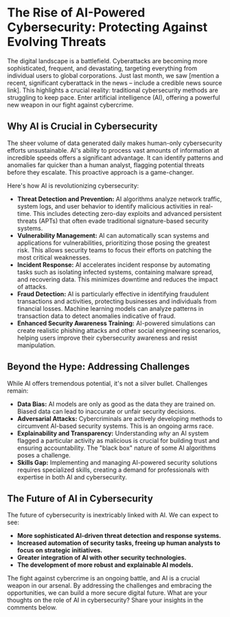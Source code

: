 # The Rise of AI-Powered Cybersecurity: Protecting Against Evolving Threats

The digital landscape is a battlefield.  Cyberattacks are becoming more sophisticated, frequent, and devastating, targeting everything from individual users to global corporations.  Just last month, we saw [mention a recent, significant cyberattack in the news –  include a credible news source link]. This highlights a crucial reality: traditional cybersecurity methods are struggling to keep pace.  Enter artificial intelligence (AI), offering a powerful new weapon in our fight against cybercrime.

##  Why AI is Crucial in Cybersecurity

The sheer volume of data generated daily makes human-only cybersecurity efforts unsustainable.  AI's ability to process vast amounts of information at incredible speeds offers a significant advantage.  It can identify patterns and anomalies far quicker than a human analyst, flagging potential threats before they escalate.  This proactive approach is a game-changer.

Here's how AI is revolutionizing cybersecurity:

* **Threat Detection and Prevention:** AI algorithms analyze network traffic, system logs, and user behavior to identify malicious activities in real-time. This includes detecting zero-day exploits and advanced persistent threats (APTs) that often evade traditional signature-based security systems.
* **Vulnerability Management:** AI can automatically scan systems and applications for vulnerabilities, prioritizing those posing the greatest risk.  This allows security teams to focus their efforts on patching the most critical weaknesses.
* **Incident Response:**  AI accelerates incident response by automating tasks such as isolating infected systems, containing malware spread, and recovering data. This minimizes downtime and reduces the impact of attacks.
* **Fraud Detection:** AI is particularly effective in identifying fraudulent transactions and activities, protecting businesses and individuals from financial losses.  Machine learning models can analyze patterns in transaction data to detect anomalies indicative of fraud.
* **Enhanced Security Awareness Training:**  AI-powered simulations can create realistic phishing attacks and other social engineering scenarios, helping users improve their cybersecurity awareness and resist manipulation.


##  Beyond the Hype: Addressing Challenges

While AI offers tremendous potential, it's not a silver bullet.  Challenges remain:

* **Data Bias:** AI models are only as good as the data they are trained on.  Biased data can lead to inaccurate or unfair security decisions.
* **Adversarial Attacks:**  Cybercriminals are actively developing methods to circumvent AI-based security systems.  This is an ongoing arms race.
* **Explainability and Transparency:** Understanding *why* an AI system flagged a particular activity as malicious is crucial for building trust and ensuring accountability.  The "black box" nature of some AI algorithms poses a challenge.
* **Skills Gap:**  Implementing and managing AI-powered security solutions requires specialized skills, creating a demand for professionals with expertise in both AI and cybersecurity.


##  The Future of AI in Cybersecurity

The future of cybersecurity is inextricably linked with AI.  We can expect to see:

* **More sophisticated AI-driven threat detection and response systems.**
* **Increased automation of security tasks, freeing up human analysts to focus on strategic initiatives.**
* **Greater integration of AI with other security technologies.**
* **The development of more robust and explainable AI models.**


The fight against cybercrime is an ongoing battle, and AI is a crucial weapon in our arsenal.  By addressing the challenges and embracing the opportunities, we can build a more secure digital future.  What are your thoughts on the role of AI in cybersecurity? Share your insights in the comments below.
